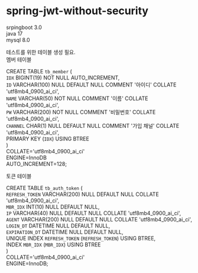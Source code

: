 # spring-jwt-without-security
srpingboot 3.0  
java 17  
mysql 8.0  
  
테스트를 위한 테이블 생성 필요.  
멤버 테이블  
  
CREATE TABLE `tb_member` (  
  `IDX` BIGINT(19) NOT NULL AUTO_INCREMENT,  
  `ID` VARCHAR(100) NULL DEFAULT NULL COMMENT '아이디' COLLATE 'utf8mb4_0900_ai_ci',  
  `NAME` VARCHAR(50) NOT NULL COMMENT '이름' COLLATE 'utf8mb4_0900_ai_ci',  
  `PW` VARCHAR(200) NOT NULL COMMENT '비밀번호' COLLATE 'utf8mb4_0900_ai_ci',  
  `CHANNEL` CHAR(1) NULL DEFAULT NULL COMMENT '가입 채널' COLLATE 'utf8mb4_0900_ai_ci',  
  PRIMARY KEY (`IDX`) USING BTREE  
)  
COLLATE='utf8mb4_0900_ai_ci'  
ENGINE=InnoDB  
AUTO_INCREMENT=128;  
  
  
토큰 테이블  
  
CREATE TABLE `tb_auth_token` (  
	`REFRESH_TOKEN` VARCHAR(200) NULL DEFAULT NULL COLLATE 'utf8mb4_0900_ai_ci',  
	`MBR_IDX` INT(10) NULL DEFAULT NULL,  
	`IP` VARCHAR(40) NULL DEFAULT NULL COLLATE 'utf8mb4_0900_ai_ci',  
	`AGENT` VARCHAR(200) NULL DEFAULT NULL COLLATE 'utf8mb4_0900_ai_ci',  
	`LOGIN_DT` DATETIME NULL DEFAULT NULL,  
	`EXPIRATION_DT` DATETIME NULL DEFAULT NULL,  
	UNIQUE INDEX `REFRESH_TOKEN` (`REFRESH_TOKEN`) USING BTREE,  
	INDEX `MBR_IDX` (`MBR_IDX`) USING BTREE  
)  
COLLATE='utf8mb4_0900_ai_ci'  
ENGINE=InnoDB;  
